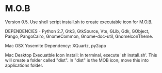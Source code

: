 <h1> M.O.B </h1>

Version 0.5.  Use shell script install.sh to create executable icon for M.O.B.

DEPENDENCIES -  Python 2.7, Gtk3, GtkSource, Vte, GLib, Gdk, GObject, Pango, PangoCairo, GnomeCommon, Gnome-doc-util, GnomeIconTheme.


Mac OSX Yosemite Dependency: XQuartz, py2app

Mac Desktop Execuatble Icon Install:  In terminal, execute 'sh install.sh'.  This will create a folder called "dist".  In "dist" is the MOB icon, move this into applications folder.




